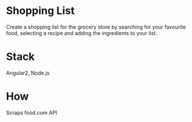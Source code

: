 # Shopping List

Create a shopping list for the grocery store by searching for your favourite food, selecting a recipe and adding the ingredients to your list.

# Stack
Angular2, Node.js

# How
Scraps food.com API
